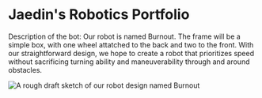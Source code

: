 # Jaedin's Robotics Portfolio

Description of the bot: Our robot is named Burnout. The frame will be a simple box, with one wheel attatched to the back and two to the front. With our straightforward design, we hope to create a robot that prioritizes speed without sacrificing turning ability and maneuverability through and around obstacles.


![A rough draft sketch of our robot design named Burnout](https://github-production-user-asset-6210df.s3.amazonaws.com/142936402/263374798-634b4432-265c-4e1c-9d37-08dae88b453b.jpeg)
